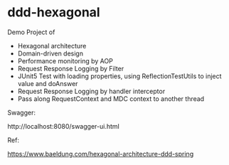 # ddd-hexagonal

Demo Project of
* Hexagonal architecture
* Domain-driven design
* Performance monitoring by AOP
* Request Response Logging by Filter
* JUnit5 Test with loading properties, using ReflectionTestUtils to inject value and doAnswer 
* Request Response Logging by handler interceptor
* Pass along RequestContext and MDC context to another thread

Swagger:

http://localhost:8080/swagger-ui.html


Ref:

https://www.baeldung.com/hexagonal-architecture-ddd-spring
